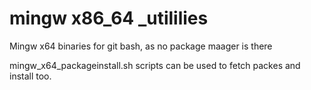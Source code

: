 # mingw x86_64 _utililies

Mingw x64 binaries for git bash, as no package maager is there


mingw_x64_packageinstall.sh scripts can be used to fetch packes and install too.
